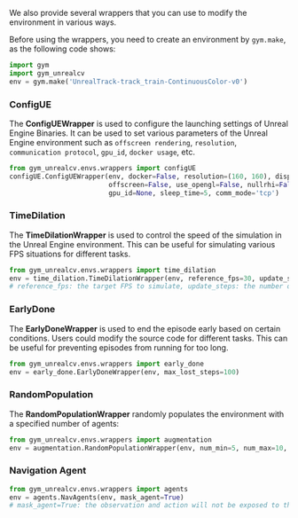 We also provide several wrappers that you can use to modify the environment in various ways.

Before using the wrappers, you need to create an environment by `gym.make`, as the following code shows:
```python
import gym
import gym_unrealcv
env = gym.make('UnrealTrack-track_train-ContinuousColor-v0')
```

### ConfigUE

The **ConfigUEWrapper** is used to configure the launching settings of Unreal Engine Binaries. It can be used to set various parameters of the Unreal Engine environment such as `offscreen rendering`, `resolution`, `communication protocol`, `gpu_id`, `docker usage`, etc.

```python
from gym_unrealcv.envs.wrappers import configUE
configUE.ConfigUEWrapper(env, docker=False, resolution=(160, 160), display=None,
                         offscreen=False, use_opengl=False, nullrhi=False, 
                         gpu_id=None, sleep_time=5, comm_mode='tcp')
```

### TimeDilation

The **TimeDilationWrapper** is used to control the speed of the simulation in the Unreal Engine environment. This can be useful for simulating various FPS situations for different tasks.

```python
from gym_unrealcv.envs.wrappers import time_dilation
env = time_dilation.TimeDilationWrapper(env, reference_fps=30, update_steps=60) 
# reference_fps: the target FPS to simulate, update_steps: the number of steps between each update
```

### EarlyDone

The **EarlyDoneWrapper** is used to end the episode early based on certain conditions. Users could modify the source code for different tasks. This can be useful for preventing episodes from running for too long.
    
```python
from gym_unrealcv.envs.wrappers import early_done
env = early_done.EarlyDoneWrapper(env, max_lost_steps=100)
```
    

### RandomPopulation

The **RandomPopulationWrapper** randomly populates the environment with a specified number of agents:
```python
from gym_unrealcv.envs.wrappers import augmentation
env = augmentation.RandomPopulationWrapper(env, num_min=5, num_max=10, random_target=False)   
```

### Navigation Agent
```python
from gym_unrealcv.envs.wrappers import agents
env = agents.NavAgents(env, mask_agent=True) 
# mask_agent=True: the observation and action will not be exposed to the user.
```